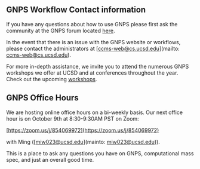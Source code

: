 ## GNPS Workflow Contact information

If you have any questions about how to use GNPS please first ask the community at the GNPS forum located [here](https://groups.google.com/forum/#!forum/molecular_networking_bug_reports).

In the event that there is an issue with the GNPS website or workflows, please contact the administrators at [ccms-web@cs.ucsd.edu](mailto: ccms-web@cs.ucsd.edu).

For more in-depth assistance, we invite you to attend the numerous GNPS workshops we offer at UCSD and at conferences throughout the year. Check out the upcoming [workshops](workshops.md).

## GNPS Office Hours

We are hosting online office hours on a bi-weekly basis. Our next office hour is on October 9th at 8:30-9:30AM PST on Zoom:

[https://zoom.us/j/854069972](https://zoom.us/j/854069972)

with Ming ([miw023@ucsd.edu](mainto: miw023@ucsd.edu)).

This is a place to ask any questions you have on GNPS, computational mass spec, and just an overall good time.
